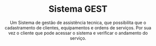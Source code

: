 <h1 align="center"> Sistema GEST </h1>

<p align="center"> Um Sistema de gestão de assistência tecnica, que possibilita que o cadastramento de clientes, equipamentos e ordens de serviços. Por sua vez o cliente que pode acessar o sistema e verificar o andamento do serviço. </p> 
